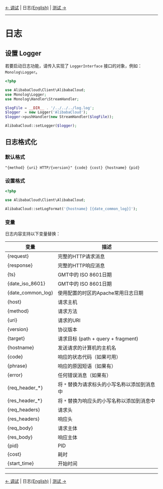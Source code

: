 [← 调试](/docs/zh/8-Debug.md) | 日志[(English)](/docs/en/9-Log.md) | [测试 →](/docs/zh/10-Test.md)
***

# 日志

## 设置 Logger

若要启动日志功能，请传入实现了 `LoggerInterface` 接口的对象，例如：`Monolog\Logger`。

```php
<?php

use AlibabaCloud\Client\AlibabaCloud;
use Monolog\Logger;
use Monolog\Handler\StreamHandler;

$logFile = __DIR__ . '/../../../log.log';
$logger  = new Logger('AlibabaCloud');
$logger->pushHandler(new StreamHandler($logFile));

AlibabaCloud::setLogger($logger);
```

## 日志格式化

### 默认格式
```text
"{method} {uri} HTTP/{version}" {code} {cost} {hostname} {pid}
```

### 设置格式
```php
<?php

use AlibabaCloud\Client\AlibabaCloud;

AlibabaCloud::setLogFormat('{hostname} [{date_common_log}]');
```

### 变量

日志内容支持以下变量替换：

| 变量      |   描述       |
|----------|-------------|
| {request}     | 完整的HTTP请求消息 |
| {response}     | 完整的HTTP响应消息 |
| {ts}     | GMT中的 ISO 8601日期 |
| {date_iso_8601}     | GMT中的 ISO 8601日期 |
| {date_common_log}     | 使用配置的时区的Apache常用日志日期 |
| {host}     | 请求主机 |
| {method}     | 请求方法 |
| {uri}     | 请求的URI |
| {version}     | 协议版本 |
| {target}     | 请求目标 (path + query + fragment) |
| {hostname}     | 发送请求的计算机的主机名 |
| {code}     | 响应的状态代码（如果可用） |
| {phrase}     | 响应的原因短语（如果有） |
| {error}     | 任何错误消息（如果有） |
| {req_header_*}     | 将 `*` 替换为请求标头的小写名称以添加到消息中 |
| {res_header_*}     | 将 `*` 替换为响应头的小写名称以添加到消息中 |
| {req_headers}     | 请求头 |
| {res_headers}     | 响应头 |
| {req_body}     | 请求主体 |
| {res_body}     | 响应主体 |
| {pid}     | PID |
| {cost}     | 耗时 |
| {start_time}     | 开始时间 |

***
[← 调试](/docs/zh/8-Debug.md) | 日志[(English)](/docs/en/9-Log.md) | [测试 →](/docs/zh/10-Test.md)
